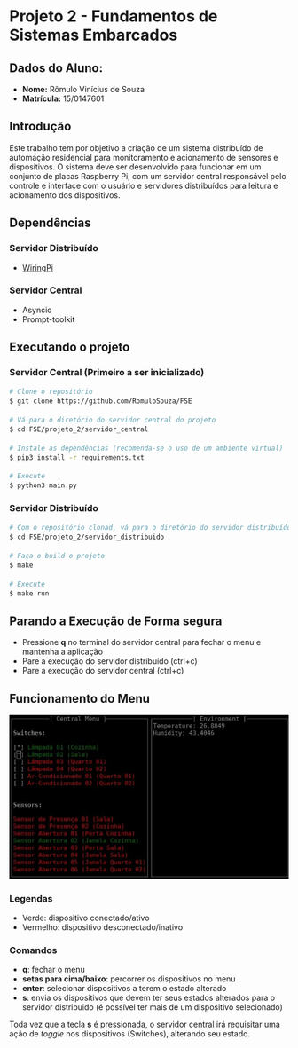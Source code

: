 # Projeto 2 - Fundamentos de Sistemas Embarcados

## Dados do Aluno:

* **Nome:** Rômulo Vinícius de Souza
* **Matrícula:** 15/0147601

## Introdução

Este trabalho tem por objetivo a criação de um sistema distribuído de automação residencial para monitoramento e acionamento de sensores e dispositivos. O sistema deve ser desenvolvido para funcionar em um conjunto de placas Raspberry Pi, com um servidor central responsável pelo controle e interface com o usuário e servidores distribuídos para leitura e acionamento dos dispositivos.

## Dependências

### Servidor Distribuído

* [WiringPi](http://wiringpi.com/download-and-install/)

### Servidor Central

* Asyncio
* Prompt-toolkit

## Executando o projeto

### Servidor Central (Primeiro a ser inicializado)

```bash
# Clone o repositório
$ git clone https://github.com/RomuloSouza/FSE

# Vá para o diretório do servidor central do projeto
$ cd FSE/projeto_2/servidor_central

# Instale as dependências (recomenda-se o uso de um ambiente virtual)
$ pip3 install -r requirements.txt

# Execute
$ python3 main.py
```


### Servidor Distribuído

```bash
# Com o repositório clonad, vá para o diretório do servidor distribuído do projeto
$ cd FSE/projeto_2/servidor_distribuido

# Faça o build o projeto
$ make

# Execute
$ make run
```

## Parando a Execução de Forma segura

* Pressione **q** no terminal do servidor central para fechar o menu e mantenha a aplicação
* Pare a execução do servidor distribuído (ctrl+c)
* Pare a execução do servidor central (ctrl+c)

## Funcionamento do Menu

![Menu de Controle](./imagens/menu.jpg)

### Legendas

* Verde: dispositivo conectado/ativo
* Vermelho: dispositivo desconectado/inativo

### Comandos

* **q**: fechar o menu
* **setas para cima/baixo**: percorrer os dispositivos no menu
* **enter**: selecionar dispositivos a terem o estado alterado
* **s**: envia os dispositivos que devem ter seus estados alterados para o servidor distribuido (é possível ter mais de um dispositivo selecionado)

Toda vez que a tecla **s** é pressionada, o servidor central irá requisitar uma ação de *toggle* nos dispositivos (Switches), alterando seu estado.